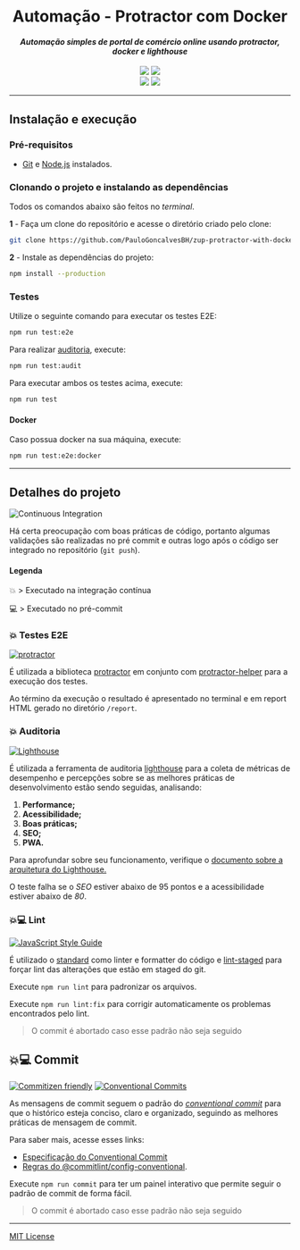 <h1 align="center">Automação - Protractor com Docker</h1>

<i><h4 align="center">Automação simples de portal de comércio online usando protractor, docker e lighthouse</h4></i>


<p align="center">
  <a href="https://npmjs.com/package/lighthouse-ci"><img src="https://img.shields.io/badge/audit%20library-lighthouse--ci-blue?style=for-the-badge"></a>
  <a href="https://npmjs.com/package/protractor"><img src="https://img.shields.io/badge/e2e%20library-protractor-blue?style=for-the-badge"></a>
  <br>
  <a href="https://github.com/PauloGoncalvesBH/zup-protractor-with-docker/actions"><img src="https://github.com/PauloGoncalvesBH/zup-protractor-with-docker/workflows/Continuous%20Integration/badge.svg"></a>
  <a href="https://github.com/PauloGoncalvesBH/zup-protractor-with-docker/actions"><img src="https://github.com/PauloGoncalvesBH/zup-protractor-with-docker/workflows/CodeQL/badge.svg"></a>
</p>

---

## Instalação e execução

### Pré-requisitos

- [Git](https://git-scm.com/download/) e [Node.js](https://nodejs.org/en/download/) instalados.

### Clonando o projeto e instalando as dependências

Todos os comandos abaixo são feitos no _terminal_.

**1** - Faça um clone do repositório e acesse o diretório criado pelo clone:

```sh
git clone https://github.com/PauloGoncalvesBH/zup-protractor-with-docker.git && cd zup-protractor-with-docker
```

**2** - Instale as dependências do projeto: 

```sh
npm install --production
```

### Testes

Utilize o seguinte comando para executar os testes E2E:

```sh
npm run test:e2e
```

Para realizar [auditoria](#-auditoria), execute:

```sh
npm run test:audit
```

Para executar ambos os testes acima, execute:
```sh
npm run test
```

#### Docker

Caso possua docker na sua máquina, execute:

```sh
npm run test:e2e:docker
```

---

## Detalhes do projeto

![Continuous Integration](https://github.com/PauloGoncalvesBH/zup-protractor-with-docker/workflows/Continuous%20Integration/badge.svg)

Há certa preocupação com boas práticas de código, portanto algumas validações são realizadas no pré commit e outras logo após o código ser integrado no repositório (`git push`).

#### Legenda

💥 > Executado na integração contínua

💻 > Executado no pré-commit

### 💥 Testes E2E

[![protractor](https://img.shields.io/badge/e2e%20library-protractor-blue)](https://npmjs.com/package/protractor)

É utilizada a biblioteca [protractor](https://npmjs.com/package/protractor) em conjunto com [protractor-helper](https://npmjs.com/package/protractor) para a execução dos testes.

Ao término da execução o resultado é apresentado no terminal e em report HTML gerado no diretório `/report`.

### 💥 Auditoria

[![Lighthouse](https://img.shields.io/badge/audit%20library-lighthouse-blue)](https://www.npmjs.com/package/lighthouse)

É utilizada a ferramenta de auditoria [lighthouse](https://npmjs.com/package/lighthouse) para a coleta de métricas de desempenho e percepções sobre se as melhores práticas de desenvolvimento estão sendo seguidas, analisando:

1. **Performance;**
1. **Acessibilidade;**
1. **Boas práticas;**
1. **SEO;**
1. **PWA.**

Para aprofundar sobre seu funcionamento, verifique o [documento sobre a arquitetura do Lighthouse.](https://github.com/GoogleChrome/lighthouse/blob/HEAD/docs/architecture.md)

O teste falha se o _SEO_ estiver abaixo de 95 pontos e a acessibilidade estiver abaixo de _80_.

### 💥💻 Lint

[![JavaScript Style Guide](https://img.shields.io/badge/code_style-standard-brightgreen.svg)](https://standardjs.com)

É utilizado o [standard](https://www.npmjs.com/package/standard) como linter e formatter do código e [lint-staged](https://www.npmjs.com/package/lint-staged) para forçar lint das alterações que estão em staged do git.

Execute `npm run lint` para padronizar os arquivos.

Execute `npm run lint:fix` para corrigir automaticamente os problemas encontrados pelo lint.

> O commit é abortado caso esse padrão não seja seguido

## 💥💻 Commit

[![Commitizen friendly](https://img.shields.io/badge/commitizen-friendly-brightgreen.svg)](http://commitizen.github.io/cz-cli/)
[![Conventional Commits](https://img.shields.io/badge/Conventional%20Commits-1.0.0-yellow.svg)](https://conventionalcommits.org)

As mensagens de commit seguem o padrão do [_conventional commit_](https://conventionalcommits.org) para que o histórico esteja conciso, claro e organizado, seguindo as melhores práticas de mensagem de commit.

Para saber mais, acesse esses links:
- [Especificação do Conventional Commit](https://www.conventionalcommits.org/)
- [Regras do @commitlint/config-conventional](https://github.com/conventional-changelog/commitlint/tree/master/%40commitlint/config-conventional).

Execute `npm run commit` para ter um painel interativo que permite seguir o padrão de commit de forma fácil.

> O commit é abortado caso esse padrão não seja seguido

---

[MIT License](/LICENSE)